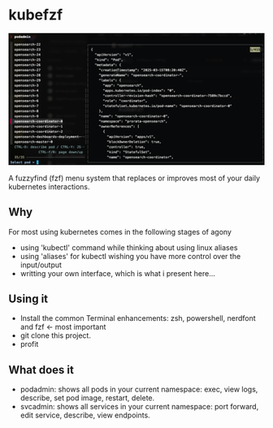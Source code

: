 # kubefzf

![alt text](https://github.com/TonyTromp/kubefzf/blob/main/images/overview.png?raw=true)


A fuzzyfind (fzf) menu system that replaces or improves most of your daily kubernetes interactions.

## Why
For most using kubernetes comes in the following stages of agony
- using 'kubectl' command while thinking about using linux aliases
- using 'aliases' for kubectl wishing you have more control over the input/output
- writting your own interface, which is what i present here...

## Using it
- Install the common Terminal enhancements: zsh, powershell, nerdfont and fzf <- most important
- git clone this project.
- profit


## What does it

- podadmin: shows all pods in your current namespace: exec, view logs, describe, set pod image, restart, delete.
- svcadmin: shows all services in your current namespace: port forward, edit service, describe, view endpoints.

